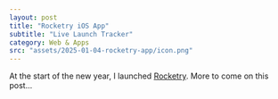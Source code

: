 ```yaml
---
layout: post
title: "Rocketry iOS App"
subtitle: "Live Launch Tracker"
category: Web & Apps
src: "assets/2025-01-04-rocketry-app/icon.png"
---
```

<p>At the start of the new year, I launched <a href="rocketry.app">Rocketry</a>. More to come on this post...</p>